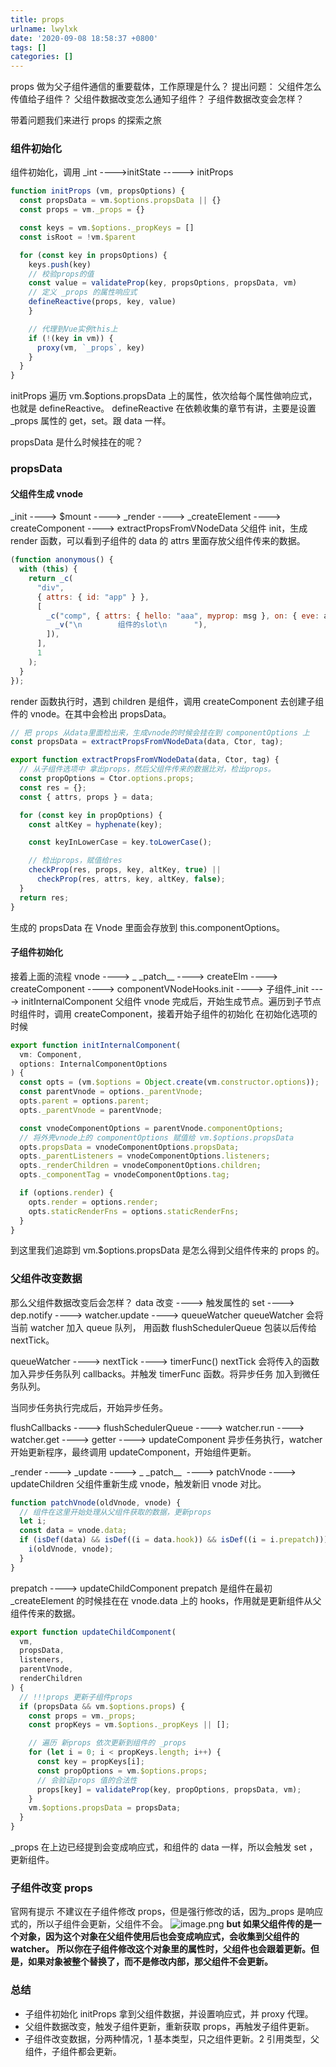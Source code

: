 ```yaml
---
title: props
urlname: lwylxk
date: '2020-09-08 18:58:37 +0800'
tags: []
categories: []
---
```


props 做为父子组件通信的重要载体，工作原理是什么？
提出问题：
父组件怎么传值给子组件？
父组件数据改变怎么通知子组件？
子组件数据改变会怎样？

带着问题我们来进行 props 的探索之旅

### 组件初始化

组件初始化，调用 \_int ---->initState -----> initProps

```javascript
function initProps (vm, propsOptions) {
  const propsData = vm.$options.propsData || {}
  const props = vm._props = {}

  const keys = vm.$options._propKeys = []
  const isRoot = !vm.$parent

  for (const key in propsOptions) {
    keys.push(key)
    // 校验props的值
    const value = validateProp(key, propsOptions, propsData, vm)
    // 定义 _props 的属性响应式
    defineReactive(props, key, value)
    }

  	// 代理到Vue实例this上
    if (!(key in vm)) {
      proxy(vm, `_props`, key)
    }
  }
}
```

initProps 遍历 vm.$options.propsData 上的属性，依次给每个属性做响应式，也就是 defineReactive。
defineReactive 在依赖收集的章节有讲，主要是设置\_props 属性的 get，set。跟 data 一样。

propsData 是什么时候挂在的呢？

### propsData

#### 父组件生成 vnode

\_init ----> $mount ----> \_render ----> \_createElement ----> createComponent ----> extractPropsFromVNodeData
父组件 init，生成 render 函数，可以看到子组件的 data 的 attrs 里面存放父组件传来的数据。

```javascript
(function anonymous() {
  with (this) {
    return _c(
      "div",
      { attrs: { id: "app" } },
      [
        _c("comp", { attrs: { hello: "aaa", myprop: msg }, on: { eve: aaa } }, [
          _v("\n        组件的slot\n      "),
        ]),
      ],
      1
    );
  }
});
```

render 函数执行时，遇到 children 是组件，调用 createComponent 去创建子组件的 vnode。在其中会检出 propsData。

```javascript
// 把 props 从data里面检出来，生成vnode的时候会挂在到 componentOptions 上
const propsData = extractPropsFromVNodeData(data, Ctor, tag);

export function extractPropsFromVNodeData(data, Ctor, tag) {
  // 从子组件选项中 拿出props，然后父组件传来的数据比对，检出props。
  const propOptions = Ctor.options.props;
  const res = {};
  const { attrs, props } = data;

  for (const key in propOptions) {
    const altKey = hyphenate(key);

    const keyInLowerCase = key.toLowerCase();

    // 检出props，赋值给res
    checkProp(res, props, key, altKey, true) ||
      checkProp(res, attrs, key, altKey, false);
  }
  return res;
}
```

生成的 propsData 在 Vnode 里面会存放到 this.componentOptions。

#### 子组件初始化

接着上面的流程
vnode ----> \_ \_patch\_\_ ----> createElm ----> createComponent ----> componentVNodeHooks.init ----> 子组件\_init ----> initInternalComponent
父组件 vnode 完成后，开始生成节点。遍历到子节点时组件时，调用 createComponent，接着开始子组件的初始化
在初始化选项的时候

```javascript
export function initInternalComponent(
  vm: Component,
  options: InternalComponentOptions
) {
  const opts = (vm.$options = Object.create(vm.constructor.options));
  const parentVnode = options._parentVnode;
  opts.parent = options.parent;
  opts._parentVnode = parentVnode;

  const vnodeComponentOptions = parentVnode.componentOptions;
  // 将外壳vnode上的 componentOptions 赋值给 vm.$options.propsData
  opts.propsData = vnodeComponentOptions.propsData;
  opts._parentListeners = vnodeComponentOptions.listeners;
  opts._renderChildren = vnodeComponentOptions.children;
  opts._componentTag = vnodeComponentOptions.tag;

  if (options.render) {
    opts.render = options.render;
    opts.staticRenderFns = options.staticRenderFns;
  }
}
```

到这里我们追踪到 vm.$options.propsData 是怎么得到父组件传来的 props 的。

### 父组件改变数据

那么父组件数据改变后会怎样？
data 改变 ----> 触发属性的 set ----> dep.notify ----> watcher.update ----> queueWatcher
queueWatcher 会将 当前 watcher 加入 queue 队列， 用函数 flushSchedulerQueue 包装以后传给 nextTick。

queueWatcher ----> nextTick ----> timerFunc()
nextTick 会将传入的函数加入异步任务队列 callbacks。并触发 timerFunc 函数。将异步任务 加入到微任务队列。

当同步任务执行完成后，开始异步任务。

flushCallbacks ----> flushSchedulerQueue ----> watcher.run ----> watcher.get ----> getter ----> updateComponent
异步任务执行，watcher 开始更新程序，最终调用 updateComponent，开始组件更新。

_render ----> \_update ----> _ \_patch\_\_  ----> patchVnode ----> updateChildren
父组件重新生成 vnode，触发新旧 vnode 对比。

```javascript
function patchVnode(oldVnode, vnode) {
  // 组件在这里开始处理从父组件获取的数据，更新props
  let i;
  const data = vnode.data;
  if (isDef(data) && isDef((i = data.hook)) && isDef((i = i.prepatch))) {
    i(oldVnode, vnode);
  }
}
```

prepatch ----> updateChildComponent
prepatch 是组件在最初\_createElement 的时候挂在在 vnode.data 上的 hooks，作用就是更新组件从父组件传来的数据。

```javascript
export function updateChildComponent(
  vm,
  propsData,
  listeners,
  parentVnode,
  renderChildren
) {
  // !!!props 更新子组件props
  if (propsData && vm.$options.props) {
    const props = vm._props;
    const propKeys = vm.$options._propKeys || [];

    // 遍历 新props 依次更新到组件的 _props
    for (let i = 0; i < propKeys.length; i++) {
      const key = propKeys[i];
      const propOptions = vm.$options.props;
      // 会验证props 值的合法性
      props[key] = validateProp(key, propOptions, propsData, vm);
    }
    vm.$options.propsData = propsData;
  }
}
```

\_props 在上边已经提到会变成响应式，和组件的 data 一样，所以会触发 set ，更新组件。

### 子组件改变 props

官网有提示 不建议在子组件修改 props，但是强行修改的话，因为\_props 是响应式的，所以子组件会更新，父组件不会。
![image.png](https://cdn.nlark.com/yuque/0/2020/png/462392/1599039655106-663df5f9-e177-41a8-a96c-e1d55194605a.png#align=left&display=inline&height=146&margin=%5Bobject%20Object%5D&name=image.png&originHeight=146&originWidth=710&size=24930&status=done&style=shadow&width=710)
**but 如果父组件传的是一个对象，因为这个对象在父组件使用后也会变成响应式，会收集到父组件的 watcher。**
**所以你在子组件修改这个对象里的属性时，父组件也会跟着更新。但是，如果对象被整个替换了，而不是修改内部，那父组件不会更新。**

### 总结

- 子组件初始化 initProps 拿到父组件数据，并设置响应式，并 proxy 代理。
- 父组件数据改变，触发子组件更新，重新获取 props，再触发子组件更新。
- 子组件改变数据，分两种情况，1 基本类型，只之组件更新。2 引用类型，父组件，子组件都会更新。
